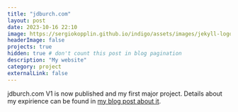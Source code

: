 ```yaml
---
title: "jdburch.com"
layout: post
date: 2023-10-16 22:10
image: https://sergiokopplin.github.io/indigo/assets/images/jekyll-logo-light-solid.png
headerImage: false
projects: true
hidden: true # don't count this post in blog pagination
description: "My website"
category: project
externalLink: false
---
```


jdburch.com V1 is now published and my first major project. Details about my expirience can be found in [my blog post about it](https://jdburch.com/my-website-is-published/).
